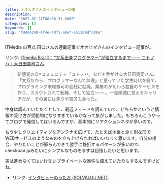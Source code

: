 ```yaml
---
title: オオヒダさんのインタビュー記事
description: ''
date: '2007-02-21T08:00:31.000Z'
categories: []
keywords: []
slug: "fd466248-4f4e-40f1-a0ef-6b1309dfc09a"
---
```

ITMedia の百式 田口さんの連載記事でオオヒダさんのインタビュー記事が。

リンク: [ITmedia Biz.ID：“文系出身プログラマー”が独立するまで — — コトノハ・大日田貴司さん](http://www.itmedia.co.jp/bizid/articles/0702/20/news051.html "ITmedia Biz.ID：“文系出身プログラマー”が独立するまで——コトノハ・大日田貴司さん").

> 新感覚の○×コミュニティ「コトノハ」などを手がける大日田貴司さん。「文系だから、プログラマーなんて無理」と思っていた学生時代を経て、プログラミング未経験可の会社に就職。業務のかたわら独自のサービスを作り、スカウトされて転職、そして独立 — — 。一見順調に見えるキャリアだが、その裏には焦りや苦労もあった。

中身は読んでいただくとして、最近フィードを読んでいて、どちらかというと情報の受け方が受動的になりすぎているかなって気がしました。もちろんこうやってブログで発信してはいるんですが、基本的にリアクションネタが多いので。

もう少しクリエイティブなアンテナを広げて、たとえば本業と全く別な形でWEBサービスのようなものを立ち上げられればいいなって思います。自分の場合、やりたいことが膨らんできて勝手に挫折するパターンが多いので、checkpad.jpみたいにシンプルなものをまずは目指したいと思います。

実は進めなくてはいけないプライベートな案件も控えていたりもするんですけどね。

*   リンク: [インタビューのったお (SOLVALOU.NET)](http://solvalou.net/2007/02/post_60.html "インタビューのったお (SOLVALOU.NET)").